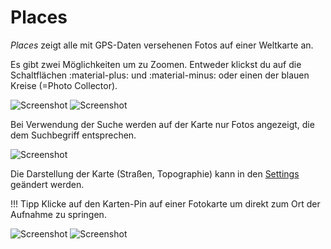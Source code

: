 # Places #
*Places* zeigt alle mit GPS-Daten versehenen Fotos auf einer Weltkarte an.

Es gibt zwei Möglichkeiten um zu Zoomen. Entweder klickst du auf die Schaltflächen :material-plus: und :material-minus: oder einen der blauen Kreise (=Photo Collector).

![Screenshot](img/places-1.png)
![Screenshot](img/places-2.png)

Bei Verwendung der Suche werden auf der Karte nur Fotos angezeigt, die dem Suchbegriff entsprechen.

![Screenshot](img/places-3.png)

Die Darstellung der Karte (Straßen, Topographie) kann in den [Settings](../settings/ui.md) geändert werden.

!!! Tipp
    Klicke auf den Karten-Pin auf einer Fotokarte um direkt zum Ort der Aufnahme zu springen.

   ![Screenshot](img/places-animation-1.png)
   ![Screenshot](img/places-animation-2.png)

